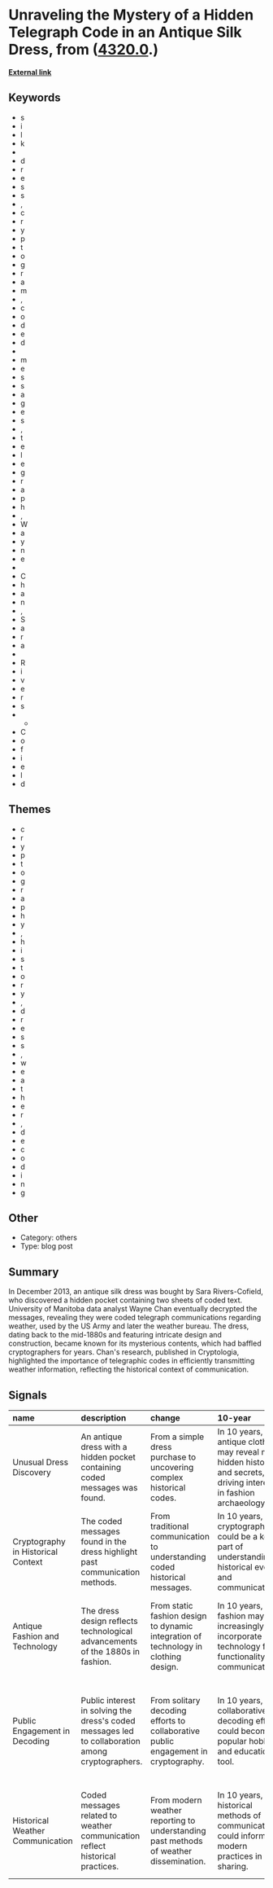 # __Unraveling the Mystery of a Hidden Telegraph Code in an Antique Silk Dress__, from ([4320.0](https://kghosh.substack.com/p/4320.0).)

__[External link](https://arstechnica.com/science/2024/01/someone-finally-cracked-the-silk-dress-cryptogram-after-10-years/?utm_source=substack&utm_medium=email)__



## Keywords

* s
* i
* l
* k
*  
* d
* r
* e
* s
* s
* ,
* c
* r
* y
* p
* t
* o
* g
* r
* a
* m
* ,
* c
* o
* d
* e
* d
*  
* m
* e
* s
* s
* a
* g
* e
* s
* ,
* t
* e
* l
* e
* g
* r
* a
* p
* h
* ,
* W
* a
* y
* n
* e
*  
* C
* h
* a
* n
* ,
* S
* a
* r
* a
*  
* R
* i
* v
* e
* r
* s
* -
* C
* o
* f
* i
* e
* l
* d

## Themes

* c
* r
* y
* p
* t
* o
* g
* r
* a
* p
* h
* y
* ,
* h
* i
* s
* t
* o
* r
* y
* ,
* d
* r
* e
* s
* s
* ,
* w
* e
* a
* t
* h
* e
* r
* ,
* d
* e
* c
* o
* d
* i
* n
* g

## Other

* Category: others
* Type: blog post

## Summary

In December 2013, an antique silk dress was bought by Sara Rivers-Cofield, who discovered a hidden pocket containing two sheets of coded text. University of Manitoba data analyst Wayne Chan eventually decrypted the messages, revealing they were coded telegraph communications regarding weather, used by the US Army and later the weather bureau. The dress, dating back to the mid-1880s and featuring intricate design and construction, became known for its mysterious contents, which had baffled cryptographers for years. Chan's research, published in Cryptologia, highlighted the importance of telegraphic codes in efficiently transmitting weather information, reflecting the historical context of communication.

## Signals

| name                               | description                                                                                      | change                                                                                | 10-year                                                                                                              | driving-force                                                                                        |   relevancy |
|:-----------------------------------|:-------------------------------------------------------------------------------------------------|:--------------------------------------------------------------------------------------|:---------------------------------------------------------------------------------------------------------------------|:-----------------------------------------------------------------------------------------------------|------------:|
| Unusual Dress Discovery            | An antique dress with a hidden pocket containing coded messages was found.                       | From a simple dress purchase to uncovering complex historical codes.                  | In 10 years, antique clothing may reveal more hidden histories and secrets, driving interest in fashion archaeology. | The growing interest in historical artifacts and their stories among collectors and researchers.     |           4 |
| Cryptography in Historical Context | The coded messages found in the dress highlight past communication methods.                      | From traditional communication to understanding coded historical messages.            | In 10 years, cryptography could be a key part of understanding historical events and communications.                 | Increased interest in decoding historical artifacts and historical communication methods.            |           5 |
| Antique Fashion and Technology     | The dress design reflects technological advancements of the 1880s in fashion.                    | From static fashion design to dynamic integration of technology in clothing design.   | In 10 years, fashion may increasingly incorporate technology for functionality and communication.                    | A trend towards merging technology with everyday items, including clothing and fashion accessories.  |           4 |
| Public Engagement in Decoding      | Public interest in solving the dress's coded messages led to collaboration among cryptographers. | From solitary decoding efforts to collaborative public engagement in cryptography.    | In 10 years, collaborative decoding efforts could become a popular hobby and educational tool.                       | The rise of online communities and collaboration platforms fostering shared problem-solving.         |           3 |
| Historical Weather Communication   | Coded messages related to weather communication reflect historical practices.                    | From modern weather reporting to understanding past methods of weather dissemination. | In 10 years, historical methods of communication could inform modern practices in data sharing.                      | Interest in historical data and its relevance to current practices in meteorology and communication. |           4 |